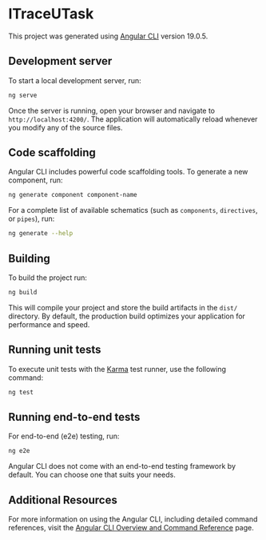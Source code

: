 # ITraceUTask
This project was generated using [Angular CLI](https://github.com/angular/angular-cli) version 19.0.5.
## Development server
To start a local development server, run:
```bash
ng serve
```
Once the server is running, open your browser and navigate to `http://localhost:4200/`. The application will automatically reload whenever you modify any of the source files.
## Code scaffolding
Angular CLI includes powerful code scaffolding tools. To generate a new component, run:
```bash
ng generate component component-name
```
For a complete list of available schematics (such as `components`, `directives`, or `pipes`), run:
```bash
ng generate --help
```
## Building
To build the project run:
```bash
ng build
```
This will compile your project and store the build artifacts in the `dist/` directory. By default, the production build optimizes your application for performance and speed.
## Running unit tests
To execute unit tests with the [Karma](https://karma-runner.github.io) test runner, use the following command:
```bash
ng test
```
## Running end-to-end tests
For end-to-end (e2e) testing, run:
```bash
ng e2e
```
Angular CLI does not come with an end-to-end testing framework by default. You can choose one that suits your needs.
## Additional Resources
For more information on using the Angular CLI, including detailed command references, visit the [Angular CLI Overview and Command Reference](https://angular.dev/tools/cli) page.
